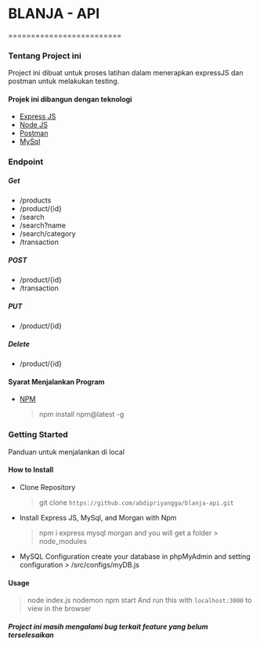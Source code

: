 # BLANJA - API
=========================

### Tentang Project ini
Project ini dibuat untuk proses latihan dalam menerapkan expressJS dan postman untuk melakukan testing.

#### Projek ini dibangun dengan teknologi
- [Express JS](https://expressjs.com/en/starter/hello-world.html)
- [Node JS](https://nodejs.org/en/about/)
- [Postman](https://www.postman.com/)
- [MySql](https://www.mysql.com/)

### Endpoint
##### Get
- /products
- /product/{id}
- /search
- /search?name
- /search/category
- /transaction

##### POST
- /product/{id}
- /transaction

##### PUT
- /product/{id}

##### Delete
- /product/{id}

#### Syarat Menjalankan Program 
- [NPM](https://www.npmjs.com/)
    > npm install npm@latest -g

### Getting Started
Panduan untuk menjalankan di local

#### How to Install

- Clone Repository
    > git clone `https://github.com/abdipriyangga/blanja-api.git`

- Install Express JS, MySql, and Morgan with Npm
    > npm i express mysql morgan
and you will get a folder > node_modules

- MySQL Configuration
create your database in phpMyAdmin and setting configuration > /src/configs/myDB.js

#### Usage 
> node index.js <Or> nodemon <Or> npm start
And run this with `localhost:3000` to view in the browser

##### Project ini masih mengalami bug terkait feature yang belum terselesaikan

